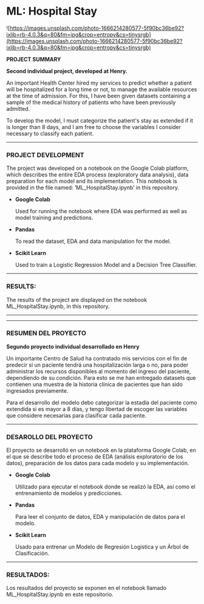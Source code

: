 # ML: Hospital Stay

![https://images.unsplash.com/photo-1666214280577-5f90bc36be92?ixlib=rb-4.0.3&q=80&fm=jpg&crop=entropy&cs=tinysrgb](https://images.unsplash.com/photo-1666214280577-5f90bc36be92?ixlib=rb-4.0.3&q=80&fm=jpg&crop=entropy&cs=tinysrgb)

**PROJECT SUMMARY**

**Second individual project, developed at Henry.**

An important Health Center hired my services to predict whether a patient will be hospitalized for a long time or not, to manage the available resources at the time of admission. For this, I have been given datasets containing a sample of the medical history of patients who have been previously admitted.

To develop the model, I must categorize the patient's stay as extended if it is longer than 8 days, and I am free to choose the variables I consider necessary to classify each patient.

---

### PROJECT DEVELOPMENT

The project was developed on a notebook on the Google Colab platform, which describes the entire EDA process (exploratory data analysis), data preparation for each model and its implementation. This notebook is provided in the file named: ‘ML_HospitalStay.ipynb’ in this repository.

- **Google Colab**
    
    Used for running the notebook where EDA was performed as well as model training and predictions.
    
- **Pandas**
    
    To read the dataset, EDA and data manipulation for the model.
    
- **Scikit Learn**
    
    Used to train a Logistic Regression Model and a Decision Tree Classifier.
    

---

### RESULTS:

The results of the project are displayed on the notebook ML_HospitalStay.ipynb, in this repository.

---

---

### **RESUMEN DEL PROYECTO**

**Segundo proyecto individual desarrollado en Henry**

Un importante Centro de Salud ha contratado mis servicios con el fin de predecir si un paciente tendrá una hospitalización larga o no, para poder administrar los recursos disponibles al momento del ingreso del paciente, dependiendo de su condición. Para esto se me han entregado datasets que contienen una muestra de la historia clínica de pacientes que han sido ingresados previamente.

Para el desarrollo del modelo debo categorizar la estadía del paciente como extendida si es mayor a 8 días, y tengo libertad de escoger las variables que considere necesarias para clasificar cada paciente.

---

### DESAROLLO DEL PROYECTO

El proyecto se desarrolló en un notebook en la plataforma Google Colab, en el que se describe todo el proceso de EDA (análisis exploratorio de los datos), preparación de los datos para cada modelo y su implementación.

- **Google Colab**
    
    Utilizado para ejecutar el notebook donde se realizó la EDA, así como el entrenamiento de modelos y predicciones.
    
- **Pandas**
    
    Para leer el conjunto de datos, EDA y manipulación de datos para el modelo.
    
- **Scikit Learn**
    
    Usado para entrenar un Modelo de Regresión Logistica y un Árbol de Clasificación.
    

---

### RESULTADOS:

Los resultados del proyecto se exponen en el notebook llamado ML_HospitalStay.ipynb en este repositorio.